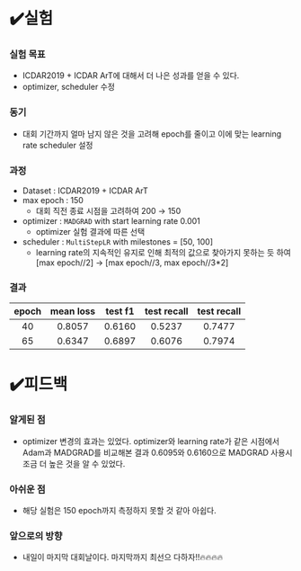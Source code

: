 # ✔️실험
### 실험 목표

- ICDAR2019 + ICDAR ArT에 대해서 더 나은 성과를 얻을 수 있다.
- optimizer, scheduler 수정

### 동기

- 대회 기간까지 얼마 남지 않은 것을 고려해 epoch를 줄이고 이에 맞는 learning rate scheduler 설정

### 과정

- Dataset : ICDAR2019 + ICDAR ArT
- max epoch : 150
  - 대회 직전 종료 시점을 고려하여 200 → 150
- optimizer : `MADGRAD` with start learning rate 0.001
  - optimizer 실험 결과에 따른 선택
- scheduler : `MultiStepLR` with milestones = [50, 100]
  - learning rate의 지속적인 유지로 인해 최적의 값으로 찾아가지 못하는 듯 하여 [max epoch//2] → [max epoch//3, max epoch//3\*2]


### 결과

|epoch|mean loss|test f1|test recall|test recall|
|:-:|:-:|:-:|:-:|:-:|
|40|0.8057|0.6160|0.5237|0.7477|
|65|0.6347|0.6897|0.6076|0.7974|

# ✔️피드백
### 알게된 점

- optimizer 변경의 효과는 있었다. optimizer와 learning rate가 같은 시점에서 Adam과 MADGRAD를 비교해본 결과 0.6095와 0.6160으로 MADGRAD 사용시 조금 더 높은 것을 알 수 있었다.

### 아쉬운 점

- 해당 실험은 150 epoch까지 측정하지 못할 것 같아 아쉽다.


### 앞으로의 방향
- 내일이 마지막 대회날이다. 마지막까지 최선으 다하자!!🔥🔥🔥🔥

